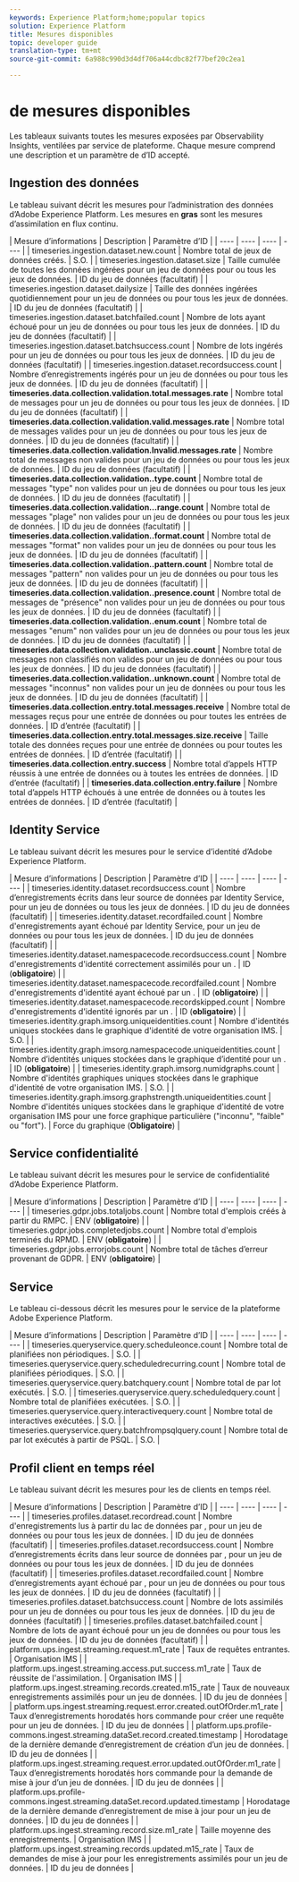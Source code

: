 ```yaml
---
keywords: Experience Platform;home;popular topics
solution: Experience Platform
title: Mesures disponibles
topic: developer guide
translation-type: tm+mt
source-git-commit: 6a988c990d3d4df706a44cdbc82f77bef20c2ea1

---
```



#  de mesures disponibles

Les tableaux suivants  toutes les mesures exposées par Observability Insights, ventilées par service de plateforme. Chaque mesure comprend une description et un paramètre de d’ID accepté.

## Ingestion des données

Le tableau suivant décrit les mesures pour l’administration des données d’Adobe Experience Platform. Les mesures en **gras** sont les mesures d’assimilation en flux continu.

| Mesure d’informations | Description | Paramètre  d’ID |
| ---- | ---- | ---- | ---- |
| timeseries.ingestion.dataset.new.count | Nombre total de jeux de données créés. | S.O. |
| timeseries.ingestion.dataset.size | Taille cumulée de toutes les données ingérées pour un jeu de données pour ou tous les jeux de données. | ID du jeu de données (facultatif) |
| timeseries.ingestion.dataset.dailysize | Taille des données ingérées quotidiennement pour un jeu de données ou pour tous les jeux de données. | ID du jeu de données (facultatif) |
| timeseries.ingestion.dataset.batchfailed.count | Nombre de lots ayant échoué pour un jeu de données ou pour tous les jeux de données. | ID du jeu de données (facultatif) |
| timeseries.ingestion.dataset.batchsuccess.count | Nombre de lots ingérés pour un jeu de données ou pour tous les jeux de données. | ID du jeu de données (facultatif) |
| timeseries.ingestion.dataset.recordsuccess.count | Nombre d’enregistrements ingérés pour un jeu de données ou pour tous les jeux de données. | ID du jeu de données (facultatif) |
| **timeseries.data.collection.validation.total.messages.rate** | Nombre total de messages pour un jeu de données ou pour tous les jeux de données. | ID du jeu de données (facultatif) |
| **timeseries.data.collection.validation.valid.messages.rate** | Nombre total de messages valides pour un jeu de données ou pour tous les jeux de données. | ID du jeu de données (facultatif) |
| **timeseries.data.collection.validation.Invalid.messages.rate** | Nombre total de messages non valides pour un jeu de données ou pour tous les jeux de données. | ID du jeu de données (facultatif) |
| **timeseries.data.collection.validation..type.count** | Nombre total de messages &quot;type&quot; non valides pour un jeu de données ou pour tous les jeux de données. | ID du jeu de données (facultatif) |
| **timeseries.data.collection.validation...range.count** | Nombre total de messages &quot;plage&quot; non valides pour un jeu de données ou pour tous les jeux de données. | ID du jeu de données (facultatif) |
| **timeseries.data.collection.validation..format.count** | Nombre total de messages &quot;format&quot; non valides pour un jeu de données ou pour tous les jeux de données. | ID du jeu de données (facultatif) |
| **timeseries.data.collection.validation..pattern.count** | Nombre total de messages &quot;pattern&quot; non valides pour un jeu de données ou pour tous les jeux de données. | ID du jeu de données (facultatif) |
| **timeseries.data.collection.validation..presence.count** | Nombre total de messages de &quot;présence&quot; non valides pour un jeu de données ou pour tous les jeux de données. | ID du jeu de données (facultatif) |
| **timeseries.data.collection.validation..enum.count** | Nombre total de messages &quot;enum&quot; non valides pour un jeu de données ou pour tous les jeux de données. | ID du jeu de données (facultatif) |
| **timeseries.data.collection.validation..unclassic.count** | Nombre total de messages non classifiés non valides pour un jeu de données ou pour tous les jeux de données. | ID du jeu de données (facultatif) |
| **timeseries.data.collection.validation..unknown.count** | Nombre total de messages &quot;inconnus&quot; non valides pour un jeu de données ou pour tous les jeux de données. | ID du jeu de données (facultatif) |
| **timeseries.data.collection.entry.total.messages.receive** | Nombre total de messages reçus pour une entrée de données ou pour toutes les entrées de données. | ID d’entrée (facultatif) |
| **timeseries.data.collection.entry.total.messages.size.receive** | Taille totale des données reçues pour une entrée de données ou pour toutes les entrées de données. | ID d’entrée (facultatif) |
| **timeseries.data.collection.entry.success** | Nombre total d’appels HTTP réussis à une entrée de données ou à toutes les entrées de données. | ID d’entrée (facultatif) |
| **timeseries.data.collection.entry.failure** | Nombre total d’appels HTTP échoués à une entrée de données ou à toutes les entrées de données. | ID d’entrée (facultatif) |

## Identity Service

Le tableau suivant décrit les mesures pour le service d’identité d’Adobe Experience Platform.

| Mesure d’informations | Description | Paramètre  d’ID |
| ---- | ---- | ---- | ---- |
| timeseries.identity.dataset.recordsuccess.count | Nombre d’enregistrements écrits dans leur source de données par Identity Service, pour un jeu de données ou tous les jeux de données. | ID du jeu de données (facultatif) |
| timeseries.identity.dataset.recordfailed.count | Nombre d&#39;enregistrements ayant échoué par Identity Service, pour un jeu de données ou pour tous les jeux de données. | ID du jeu de données (facultatif) |
| timeseries.identity.dataset.namespacecode.recordsuccess.count | Nombre d&#39;enregistrements d&#39;identité correctement assimilés pour un  . |  ID  (**obligatoire**) |
| timeseries.identity.dataset.namespacecode.recordfailed.count | Nombre d&#39;enregistrements d&#39;identité ayant échoué par un  . |  ID  (**obligatoire**) |
| timeseries.identity.dataset.namespacecode.recordskipped.count | Nombre d&#39;enregistrements d&#39;identité ignorés par un  . |  ID  (**obligatoire**) |
| timeseries.identity.graph.imsorg.uniqueidentities.count | Nombre d&#39;identités uniques stockées dans le graphique d&#39;identité de votre organisation IMS. | S.O. |
| timeseries.identity.graph.imsorg.namespacecode.uniqueidentities.count | Nombre d’identités uniques stockées dans le graphique d’identité pour un  . |  ID  (**obligatoire**) |
| timeseries.identity.graph.imsorg.numidgraphs.count | Nombre d&#39;identités graphiques uniques stockées dans le graphique d&#39;identité de votre organisation IMS. | S.O. |
| timeseries.identity.graph.imsorg.graphstrength.uniqueidentities.count | Nombre d&#39;identités uniques stockées dans le graphique d&#39;identité de votre organisation IMS pour une force graphique particulière (&quot;inconnu&quot;, &quot;faible&quot; ou &quot;fort&quot;). | Force du graphique (**Obligatoire**) |

## Service confidentialité

Le tableau suivant décrit les mesures pour le service de confidentialité d’Adobe Experience Platform.

| Mesure d’informations | Description | Paramètre  d’ID |
| ---- | ---- | ---- | ---- |
| timeseries.gdpr.jobs.totaljobs.count | Nombre total d&#39;emplois créés à partir du RMPC. | ENV (**obligatoire**) |
| timeseries.gdpr.jobs.completedjobs.count | Nombre total d&#39;emplois terminés du RPMD. | ENV (**obligatoire**) |
| timeseries.gdpr.jobs.errorjobs.count | Nombre total de tâches d’erreur provenant de GDPR. | ENV (**obligatoire**) |

## Service 

Le tableau ci-dessous décrit les mesures pour le service  de la plateforme Adobe Experience Platform.

| Mesure d’informations | Description | Paramètre  d’ID |
| ---- | ---- | ---- | ---- |
| timeseries.queryservice.query.scheduleonce.count | Nombre total de  planifiées non périodiques. | S.O. |
| timeseries.queryservice.query.scheduledrecurring.count | Nombre total de  planifiées périodiques. | S.O. |
| timeseries.queryservice.query.batchquery.count | Nombre total de  par lot exécutés. | S.O. |
| timeseries.queryservice.query.scheduledquery.count | Nombre total de  planifiées exécutées. | S.O. |
| timeseries.queryservice.query.interactivequery.count | Nombre total de  interactives exécutées. | S.O. |
| timeseries.queryservice.query.batchfrompsqlquery.count | Nombre total de  par lot exécutés à partir de PSQL. | S.O. |

## Profil client en temps réel

Le tableau suivant décrit les mesures pour les  de clients en temps réel.

| Mesure d’informations | Description | Paramètre  d’ID |
| ---- | ---- | ---- | ---- |
| timeseries.profiles.dataset.recordread.count | Nombre d&#39;enregistrements lus à partir du lac de données par , pour un jeu de données ou pour tous les jeux de données. | ID du jeu de données (facultatif) |
| timeseries.profiles.dataset.recordsuccess.count | Nombre d’enregistrements écrits dans leur source de données par , pour un jeu de données ou pour tous les jeux de données. | ID du jeu de données (facultatif) |
| timeseries.profiles.dataset.recordfailed.count | Nombre d’enregistrements ayant échoué par , pour un jeu de données ou pour tous les jeux de données. | ID du jeu de données (facultatif) |
| timeseries.profiles.dataset.batchsuccess.count | Nombre de lots  assimilés pour un jeu de données ou pour tous les jeux de données. | ID du jeu de données (facultatif) |
| timeseries.profiles.dataset.batchfailed.count | Nombre de lots de  ayant échoué pour un jeu de données ou pour tous les jeux de données. | ID du jeu de données (facultatif) |
| platform.ups.ingest.streaming.request.m1_rate | Taux de requêtes entrantes. | Organisation IMS |
| platform.ups.ingest.streaming.access.put.success.m1_rate | Taux de réussite de l&#39;assimilation. | Organisation IMS |
| platform.ups.ingest.streaming.records.created.m15_rate | Taux de nouveaux enregistrements assimilés pour un jeu de données. | ID du jeu de données |
| platform.ups.ingest.streaming.request.error.created.outOfOrder.m1_rate | Taux d’enregistrements horodatés hors commande pour créer une requête pour un jeu de données. | ID du jeu de données |
| platform.ups.profile-commons.ingest.streaming.dataSet.record.created.timestamp | Horodatage de la dernière demande d’enregistrement de création d’un jeu de données. | ID du jeu de données |
| platform.ups.ingest.streaming.request.error.updated.outOfOrder.m1_rate | Taux d’enregistrements horodatés hors commande pour la demande de mise à jour d’un jeu de données. | ID du jeu de données |
| platform.ups.profile-commons.ingest.streaming.dataSet.record.updated.timestamp | Horodatage de la dernière demande d’enregistrement de mise à jour pour un jeu de données. | ID du jeu de données |
| platform.ups.ingest.streaming.record.size.m1_rate | Taille moyenne des enregistrements. | Organisation IMS |
| platform.ups.ingest.streaming.records.updated.m15_rate | Taux de demandes de mise à jour pour les enregistrements assimilés pour un jeu de données. | ID du jeu de données |
